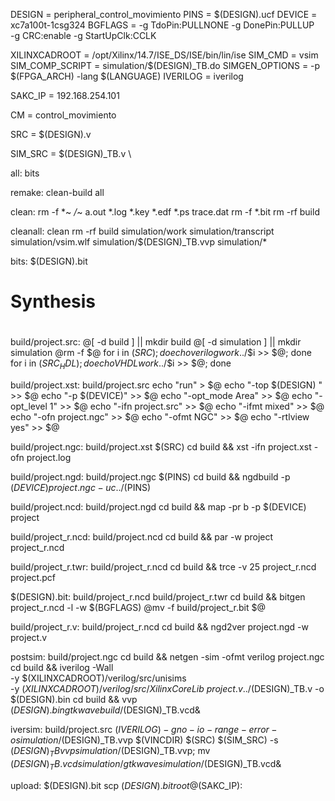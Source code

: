 DESIGN          = peripheral_control_movimiento
PINS            = $(DESIGN).ucf
DEVICE          = xc7a100t-1csg324
BGFLAGS         =  -g TdoPin:PULLNONE -g DonePin:PULLUP \
                   -g CRC:enable -g StartUpClk:CCLK

XILINXCADROOT   = /opt/Xilinx/14.7/ISE_DS/ISE/bin/lin/ise
SIM_CMD         = vsim 
SIM_COMP_SCRIPT = simulation/$(DESIGN)_TB.do
SIMGEN_OPTIONS  = -p $(FPGA_ARCH) -lang $(LANGUAGE)
IVERILOG        = iverilog

SAKC_IP         = 192.168.254.101

CM		= control_movimiento


SRC             = $(DESIGN).v  

SIM_SRC = $(DESIGN)_TB.v          \

 
all:            bits

remake:         clean-build all

clean:
	rm -f *~ */*~ a.out *.log *.key *.edf *.ps trace.dat 
	rm -f *.bit
	rm -rf build

cleanall: clean
	rm -rf build simulation/work simulation/transcript  simulation/vsim.wlf simulation/$(DESIGN)_TB.vvp simulation/*

bits:           $(DESIGN).bit

#
# Synthesis
#
build/project.src:
	@[ -d build ] || mkdir build
	@[ -d simulation ] || mkdir simulation
	@rm -f $@
	for i in $(SRC); do echo verilog work ../$$i >> $@; done
	for i in $(SRC_HDL); do echo VHDL work ../$$i >> $@; done

build/project.xst: build/project.src
	echo "run" > $@
	echo "-top $(DESIGN) " >> $@
	echo "-p $(DEVICE)" >> $@
	echo "-opt_mode Area" >> $@
	echo "-opt_level 1" >> $@
	echo "-ifn project.src" >> $@
	echo "-ifmt mixed" >> $@
	echo "-ofn project.ngc" >> $@
	echo "-ofmt NGC" >> $@
	echo "-rtlview yes" >> $@

build/project.ngc: build/project.xst $(SRC)
	cd build && xst -ifn project.xst -ofn project.log

build/project.ngd: build/project.ngc $(PINS)
	cd build && ngdbuild -p $(DEVICE) project.ngc -uc ../$(PINS)

build/project.ncd: build/project.ngd
	cd build && map -pr b -p $(DEVICE) project

build/project_r.ncd: build/project.ncd
	cd build && par -w project project_r.ncd

build/project_r.twr: build/project_r.ncd
	cd build && trce -v 25 project_r.ncd project.pcf

$(DESIGN).bit:  build/project_r.ncd build/project_r.twr
	cd build && bitgen project_r.ncd -l -w $(BGFLAGS)
	@mv -f build/project_r.bit $@

build/project_r.v: build/project_r.ncd
	cd build &&  ngd2ver project.ngd  -w project.v

postsim: build/project.ngc
	cd build &&  netgen -sim -ofmt verilog project.ngc
	cd build && iverilog -Wall \
	-y $(XILINXCADROOT)/verilog/src/unisims \
	-y $(XILINXCADROOT)/verilog/src/XilinxCoreLib \
	project.v ../$(DESIGN)_TB.v -o $(DESIGN).bin
	cd build && vvp $(DESIGN).bin
	gtkwave build/$(DESIGN)_TB.vcd&


iversim:  build/project.src
	$(IVERILOG) -gno-io-range-error -o simulation/$(DESIGN)_TB.vvp $(VINCDIR) $(SRC) $(SIM_SRC) -s $(DESIGN)_TB
	vvp simulation/$(DESIGN)_TB.vvp; mv $(DESIGN)_TB.vcd simulation/
	gtkwave simulation/$(DESIGN)_TB.vcd&

upload: $(DESIGN).bit
	scp $(DESIGN).bit root@$(SAKC_IP): 
